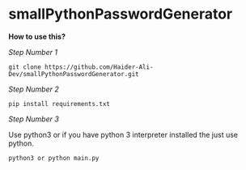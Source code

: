 # smallPythonPasswordGenerator


**How to use this?**

*Step Number 1*


```git clone https://github.com/Haider-Ali-Dev/smallPythonPasswordGenerator.git```


*Step Number 2*


```pip install requirements.txt```


*Step Number 3*


Use python3 or if you have python 3 interpreter installed the just use python.


```python3 or python main.py```

